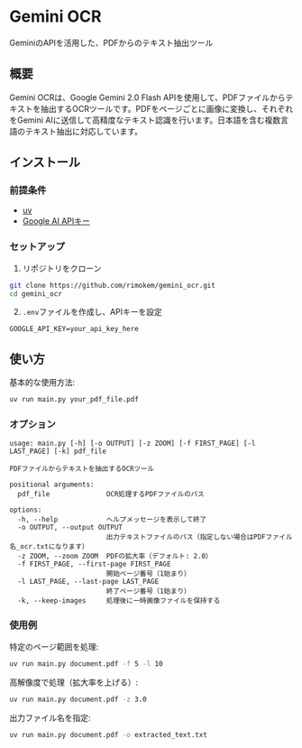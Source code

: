 # Gemini OCR

GeminiのAPIを活用した、PDFからのテキスト抽出ツール

## 概要

Gemini OCRは、Google Gemini 2.0 Flash APIを使用して、PDFファイルからテキストを抽出するOCRツールです。PDFをページごとに画像に変換し、それぞれをGemini AIに送信して高精度なテキスト認識を行います。日本語を含む複数言語のテキスト抽出に対応しています。

## インストール

### 前提条件

- [uv](https://docs.astral.sh/uv/getting-started/installation/)
- [Google AI APIキー](https://aistudio.google.com/)

### セットアップ

1. リポジトリをクローン

```bash
git clone https://github.com/rimokem/gemini_ocr.git
cd gemini_ocr
```

2. `.env`ファイルを作成し、APIキーを設定

```
GOOGLE_API_KEY=your_api_key_here
```

## 使い方

基本的な使用方法:

```bash
uv run main.py your_pdf_file.pdf
```

### オプション

```
usage: main.py [-h] [-o OUTPUT] [-z ZOOM] [-f FIRST_PAGE] [-l LAST_PAGE] [-k] pdf_file

PDFファイルからテキストを抽出するOCRツール

positional arguments:
  pdf_file              OCR処理するPDFファイルのパス

options:
  -h, --help            ヘルプメッセージを表示して終了
  -o OUTPUT, --output OUTPUT
                        出力テキストファイルのパス（指定しない場合はPDFファイル名_ocr.txtになります）
  -z ZOOM, --zoom ZOOM  PDFの拡大率（デフォルト: 2.0）
  -f FIRST_PAGE, --first-page FIRST_PAGE
                        開始ページ番号（1始まり）
  -l LAST_PAGE, --last-page LAST_PAGE
                        終了ページ番号（1始まり）
  -k, --keep-images     処理後に一時画像ファイルを保持する
```

### 使用例

特定のページ範囲を処理:
```bash
uv run main.py document.pdf -f 5 -l 10
```

高解像度で処理（拡大率を上げる）:
```bash
uv run main.py document.pdf -z 3.0
```

出力ファイル名を指定:
```bash
uv run main.py document.pdf -o extracted_text.txt
```
